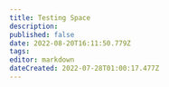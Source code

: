 ```yaml
---
title: Testing Space
description: 
published: false
date: 2022-08-20T16:11:50.779Z
tags: 
editor: markdown
dateCreated: 2022-07-28T01:00:17.477Z
---
```


<script>
function viewingAD() {
var footSet = new Array();
footSet[1] = “https://wiki.streamer.bot”;
footSet[2] = “https://extensions.streamer.bot”;
footSet[3] = “https://streamer.bot”;

var footSetTITLE = new Array();
footSetTITLE[1] = “Streamer.bot Wiki”;
footSetTITLE[2] = “Extensions Wiki”;
footSetTITLE[3] = “Streamer.bot″;

var min = 1;
var max = 3;
var get_seed = Math.floor(Math.random() * (max – min + 1)) + min;

document.write(‘<a href=’+'”‘+’javascript:void(0)’+'”‘+’ onclick=’+'”‘+’this.href=’+”’+footSet[get_seed]+”’+'”‘+’ target=’+'”‘+’_blank’+'”‘+’><strong>’+footSetTITLE[get_seed]+'</strong></a>’);
}
</script>

<head>
<script type=”text/javascript” src=”https://url.com/random.js”></script>
</head>

<script type=”text/javascript”>viewingAD()</script>